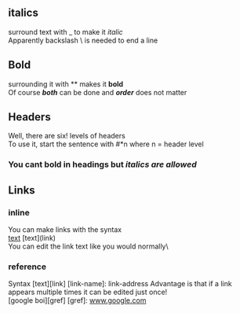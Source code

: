 ## italics 
surround text with _ to make it _italic_ \
Apparently backslash \\ is needed to end a line

## Bold
surrounding it with ** makes it **bold**\
Of course _**both**_ can be done and **_order_** does not matter

## Headers 
Well, there are six! levels of headers\
To use it, start the sentence with #*n where n = header level
### You cant bold in headings but _italics are allowed_

## Links
### inline
You can make links with the syntax\
[text](link) \[text\]\(link\) \
You can edit the link text like you would normally\
### reference
Syntax
[text][link] 
[link-name]: link-address
Advantage is that if a link appears multiple times it can be edited just once!\
[google boi][gref]
[gref]: www.google.com
